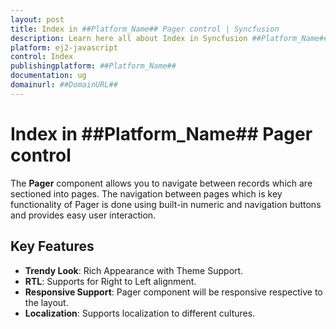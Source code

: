 ```yaml
---
layout: post
title: Index in ##Platform_Name## Pager control | Syncfusion
description: Learn here all about Index in Syncfusion ##Platform_Name## Pager control of Syncfusion Essential JS 2 and more.
platform: ej2-javascript
control: Index 
publishingplatform: ##Platform_Name##
documentation: ug
domainurl: ##DomainURL##
---
```


# Index in ##Platform_Name## Pager control

The **Pager** component allows you to navigate between records which are sectioned into pages. The navigation between pages which is key functionality of Pager is done using built-in numeric and navigation buttons and provides easy user interaction.

## Key Features

* **Trendy Look**: Rich Appearance with Theme Support.
* **RTL**: Supports for Right to Left alignment.
* **Responsive Support**: Pager component will be responsive respective to the layout.
* **Localization**: Supports localization to different cultures.
